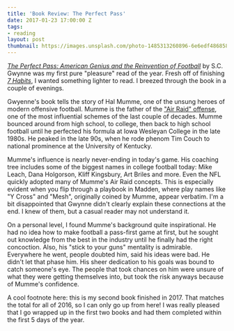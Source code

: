 ```yaml
---
title: 'Book Review: The Perfect Pass'
date: 2017-01-23 17:00:00 Z
tags:
- reading
layout: post
thumbnail: https://images.unsplash.com/photo-1485313260896-6e6edf486858?auto=format&fit=crop&w=2550&q=80
---
```


[*The Perfect Pass: American Genius and the Reinvention of Football*](http://a.co/imY1g4u) by S.C. Gwynne was my first pure "pleasure" read of the year. Fresh off of finishing [*7 Habits*](http://blog.brykng.com/book-review-7-habits), I wanted something lighter to read. I breezed through the book in a couple of evenings.

Gwyenne's book tells the story of Hal Mumme, one of the unsung heroes of modern offensive football. Mumme is the father of the ["Air Raid" offense](http://smartfootball.com/offense/the-air-raid-offense-history-evolution-weirdness-from-mumme-to-leach-to-franklin-to-holgorsen-and-beyond#sthash.Qqan6l8Z.dpbs), one of the most influential schemes of the last couple of decades. Mumme bounced around from high school, to college, then back to high school football until he perfected his formula at Iowa Wesleyan College in the late 1980s. He peaked in the late 90s, when he rode phenom Tim Couch to national prominence at the University of Kentucky.

Mumme's influence is nearly never-ending in today's game. His coaching tree includes some of the biggest names in college football today: Mike Leach, Dana Holgorson, Kliff Kingsbury, Art Briles and more. Even the NFL quickly adopted many of Mumme's Air Raid concepts. This is especially evident when you flip through a playbook in Madden, where play names like "Y Cross" and "Mesh", originally coined by Mumme, appear verbatim. I'm a bit disappointed that Gwynne didn't clearly explain these connections at the end. I knew of them, but a casual reader may not understand it.

On a personal level, I found Mumme's background quite inspirational. He had no idea how to make football a pass-first game at first, but he sought out knowledge from the best in the industry until he finally had the right concoction. Also, his "stick to your guns" mentality is admirable. Everywhere he went, people doubted him, said his ideas were bad. He didn't let that phase him. His sheer dedication to his goals was bound to catch someone's eye. The people that took chances on him were unsure of what they were getting themselves into, but took the risk anyways because of Mumme's confidence.

A cool footnote here: this is my second book finished in 2017. That matches the total for all of 2016, so I can only go up from here! I was really pleased that I go wrapped up in the first two books and had them completed within the first 5 days of the year.